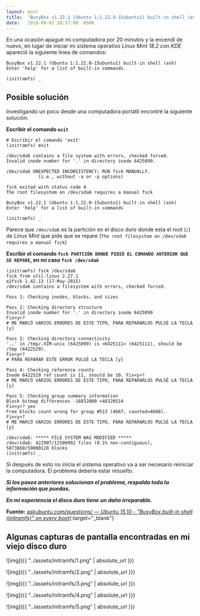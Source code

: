 ```yaml
---
layout: post
title:  "BusyBox v1.22.1 (Ubuntu 1:1.22.0-15ubuntu1) built-in shell (ash): Una posible solución"
date:   2018-09-02 18:57:00 -0500
---
```


En una ocasión apagué mi computadora por 20 minutos y la encendí de nuevo, en lugar de iniciar mi sistema operativo
*Linux Mint 18.2 con KDE* apareció la siguiente linea de comandos:

```
BusyBox v1.22.1 (Ubuntu 1:1.22.0-15ubuntu1) built-in shell (ash)
Enter 'help' for a list of built-in commands.

(initramfs) _
```

## Posible solución

Investigando un poco desde una computadora portátil encontré la siguiente solución.

**Escribir el comando `exit`**

```
# Escribir el comando 'exit'
(initramfs) exit

/dev/sda6 contains a file system with errors, checked forced.
Invalid inode number for '.' in directory inode 6425099.

/dev/sda6 UNEXPECTED INCONSISTENCY; RUN fsck MANUALLY.
            (i.e., without -a or -p options)
            
fsck exited with status code 4
The root filesystem on /dev/sda6 requires a manual fsck

BusyBox v1.22.1 (Ubuntu 1:1.22.0-15ubuntu1) built-in shell (ash)
Enter 'help' for a list of built-in commands

(initramfs) _
```
Parece que `/dev/sda6` es la partición en el disco duro donde esta el root (`/`) de *Linux Mint* que pide que se repare (`The root filesystem on /dev/sda6 requires a manual fsck`)

**Escribir el comando `fsck PARTCIÓN DONDE PIDIÓ EL COMANDO ANTERIOR QUE SE REPARE`, en mi caso `fsck /dev/sda6`**

```
(initramfs) fsck /dev/sda6
fsck from util-linux 2.27.1
e2fsck 1.42.13 (17-May-2015)
/dev/sda6 contains a filesystem with errors, checked forced.

Pass 1: Checking inodes, blocks, and sizes

Pass 2: Checking directory structure
Invalid inode number for '.' in directory inode 6425099
Fix<y>?
# ME MARCÓ VARIOS ERRORES DE ESTE TIPO, PARA REPARARLOS PULSÉ LA TECLA [y]

Pass 3: Checking directory connectivity
'..' in /tmp/.XIM-unix (6425099) is <6425111> (6425111), should be /tmp (6422529).
Fix<y>?
# PARA REPARAR ESTE ERROR PULSÉ LA TECLA [y]

Pass 4: Checking reference counts
Inode 6422529 ref count is 11, should be 10. Fix<y>?
# ME MARCÓ VARIOS ERRORES DE ESTE TIPO, PARA REPARARLOS PULSÉ LA TECLA [y]

Pass 5: Checking group summary information
Block bitmap differences -16832000 +48320514
Fix<y>? yes
Free blocks count wrong for group #513 (4667, counted=4668).
Fix<y>?
# ME MARCÓ VARIOS ERRORES DE ESTE TIPO, PARA REPARARLOS PULSÉ LA TECLA [y]

/dev/sda6: ***** FILE SYSTEM WAS MODIFIED *****
/dev/sda6: 422907/12500992 files (0.1% non-contiguous), 5873860/50000128 blocks
(initramfs) _
```

Si después de esto no inicia el sistema operativo va a ser necesario reiniciar la computadora. El problema debería estar resuelto.

***Si los pasos anteriores solucionan el problema, respalda toda la información que puedas.***

***En mí experiencia el disco duro tiene un daño irreparable.***

**Fuente:** [askubuntu.com/questions/ &mdash; *Ubuntu 15.10 - "BusyBox built-in shell (initramfs)" on every boot*](https://askubuntu.com/questions/741109/ubuntu-15-10-busybox-built-in-shell-initramfs-on-every-boot){:target="_blank"}

## Algunas capturas de pantalla encontradas en mi viejo disco duro

![img]({{ "../assets/initramfs/1.png" | absolute_url }})

![img]({{ "../assets/initramfs/2.png" | absolute_url }})

![img]({{ "../assets/initramfs/3.png" | absolute_url }})

![img]({{ "../assets/initramfs/4.png" | absolute_url }})

![img]({{ "../assets/initramfs/5.png" | absolute_url }})